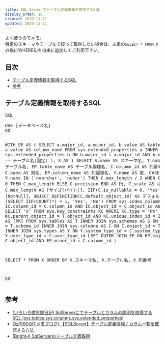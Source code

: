 ```yaml
---
title: SQL Serverでテーブル定義情報を取得するSQL
display_order: 10
created: 2020-11-21
updated: 2020-11-21
---
```

よく使うのでメモ。  
特定のスキーマやテーブルで絞って取得したい場合は、末尾の`SELECT * FROM X`の後にWHERE句を自由に追加してご利用下さい。

## <a name="index">目次</a>

- [テーブル定義情報を取得するSQL](#sql)
- [参考](#reference)

## <a name="sql">テーブル定義情報を取得するSQL</a>

<div class="code-box">
<div class="title">SQL</div>
<pre>
USE [データベース名]
GO

WITH
EP AS (
    SELECT
        a.major_id,
        a.minor_id,
        b.value AS table_name,
        a.value AS column_name
    FROM
        sys.extended_properties a
        INNER JOIN
        sys.extended_properties b ON b.major_id = a.major_id
                                 AND b.minor_id = 0 -- テーブル名(固定)
),
X AS (
    SELECT
        S.name AS スキーマ名,
        T.name AS テーブル名,
        EP.table_name AS テーブル論理名,
        C.column_id AS 列番号,
        C.name AS 列名,
        EP.column_name AS 列論理名,
        Y.name AS 型,
        CASE
            WHEN Y.name IN ('nvarchar', 'nchar') THEN C.max_length / 2
            WHEN C.precision = 0                 THEN C.max_length
            ELSE C.precision
        END AS 桁,
        C.scale AS 小数桁,
        C.max_length AS [サイズ(バイト)],
        IIF(C.is_nullable = 0, 'Yes', 'No') As [NotNull],
        OBJECT_DEFINITION(C.default_object_id) AS デフォルト値,
        (SELECT IIF(COUNT(*) = 1, 'Yes', 'No') FROM sys.index_columns IC
         WHERE IC.column_id = C.column_id
           AND IC.object_id = C.object_id
           AND EXISTS(
                   SELECT 'x' FROM sys.key_constraints KC
                   WHERE KC.type = 'PK'
                     AND KC.parent_object_id = T.object_id
                     AND KC.unique_index_id = IC.index_id)) AS [PK]
    FROM
        sys.tables AS T
        INNER JOIN
        sys.schemas AS S ON S.schema_id = T.schema_id
        INNER JOIN
        sys.columns AS C ON C.object_id = T.object_id
        INNER JOIN
        sys.types AS Y ON Y.system_type_id = C.system_type_id
                      AND Y.user_type_id = C.user_type_id
        LEFT OUTER JOIN
        EP ON EP.major_id = C.object_id
          AND EP.minor_id = C.column_id
)

SELECT
    *
FROM
    X
ORDER BY
    X.スキーマ名,
    X.テーブル名,
    X.列番号

GO
</pre>
</div>

## <a name="reference">参考</a>

- [(いろいろ備忘録日記) SqlServerにてテーブルとカラムの説明を取得するSQL (sys.tables,sys.columns,sys.extended_properties)](https://devlights.hatenablog.com/entry/20080206/p1)
- [(社内SEのITメモブログ) 【SQLServer】テーブル定義情報 / カラム一覧を確認する方法](https://notepad-blog.com/content/106/)
- [(Bright-l) SqlServerのテーブル定義取得](https://blog.bright-l.0am.jp/2016/01/12/sqlservernoteburuding-yi-qu-de/)
